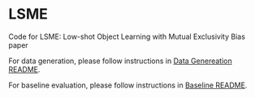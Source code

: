 # LSME
Code for LSME: Low-shot Object Learning with Mutual Exclusivity Bias paper

For data generation, please follow instructions in [Data Genereation README](https://github.com/rehg-lab/LSME/blob/main/data_generation/README.md).

For baseline evaluation, please follow instructions in [Baseline README](https://github.com/rehg-lab/LSME/blob/main/baselines/README.md).
